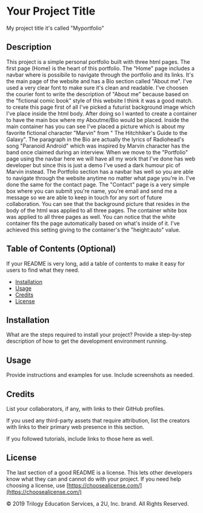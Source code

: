 # Your Project Title

My project title it's called "Myportfolio" 


## Description 

This project is a simple personal portfolio built with three html pages. The first page (Home) is the heart of this portfolio.
The "Home" page includes a navbar where is possibile to navigate through the portfolio and its links. It's the main page of the website
and has a Bio section called "About me". I've used a very clear font to make sure it's clean and readable. I've choosen the courier font
to write the description of "About me" because based on the "fictional comic book" style of this website I think it was a good match.
to create this page first of all I've picked a futurist background image which I've place inside the html body. After doing so I wanted to
create a container to have the main box where my Aboutme/Bio would be placed. Inside the main container has you can see I've placed a picture
which is about my favorite fictional character "Marvin" from " The Hitchhiker's Guide to the Galaxy". The paragraph in the Bio are actually the lyrics 
of Radiohead's song "Paranoid Android" which was inspired by Marvin character has the band once claimed during an interview. When we move to the "Portfolio"
page using the navbar here we will have all my work that I've done has web developer but since this is just a demo I've used a dark humour pic of Marvin instead.
The Portfolio section has a navbar has well so you are able to navigate through the website anytime no matter what page you're in. I've done the same for the contact page.
The "Contact" page is a very simple box where you can submit you're name, you're email and send me a message so we are able to keep in touch for any sort of future collaboration.
You can see that the background picture that resides in the body of the html was applied to all three pages. The container white box was applied to all three pages as well. 
You can notice that the white container fits the page automatically based on what's inside of it. I've achieved this setting giving to the container's the "height:auto" value.



## Table of Contents (Optional)

If your README is very long, add a table of contents to make it easy for users to find what they need.

* [Installation](#installation)
* [Usage](#usage)
* [Credits](#credits)
* [License](#license)


## Installation

What are the steps required to install your project? Provide a step-by-step description of how to get the development environment running.


## Usage 

Provide instructions and examples for use. Include screenshots as needed. 


## Credits

List your collaborators, if any, with links to their GitHub profiles.

If you used any third-party assets that require attribution, list the creators with links to their primary web presence in this section.

If you followed tutorials, include links to those here as well.



## License

The last section of a good README is a license. This lets other developers know what they can and cannot do with your project. If you need help choosing a license, use [https://choosealicense.com/](https://choosealicense.com/)


© 2019 Trilogy Education Services, a 2U, Inc. brand. All Rights Reserved.
